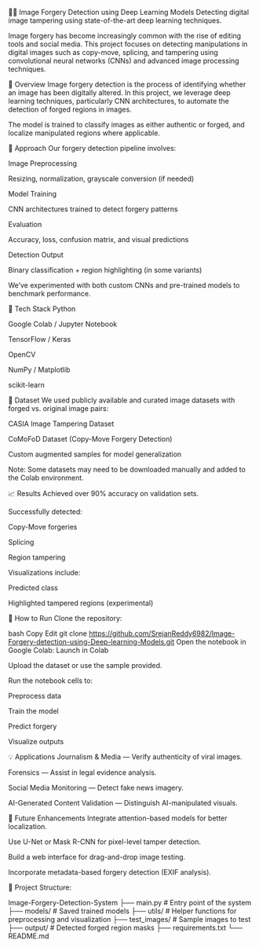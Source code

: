 🕵️‍♂️ Image Forgery Detection using Deep Learning Models
Detecting digital image tampering using state-of-the-art deep learning techniques.

Image forgery has become increasingly common with the rise of editing tools and social media. This project focuses on detecting manipulations in digital images such as copy-move, splicing, and tampering using convolutional neural networks (CNNs) and advanced image processing techniques.

📘 Overview
Image forgery detection is the process of identifying whether an image has been digitally altered. In this project, we leverage deep learning techniques, particularly CNN architectures, to automate the detection of forged regions in images.

The model is trained to classify images as either authentic or forged, and localize manipulated regions where applicable.

🧠 Approach
Our forgery detection pipeline involves:

Image Preprocessing

Resizing, normalization, grayscale conversion (if needed)

Model Training

CNN architectures trained to detect forgery patterns

Evaluation

Accuracy, loss, confusion matrix, and visual predictions

Detection Output

Binary classification + region highlighting (in some variants)

We’ve experimented with both custom CNNs and pre-trained models to benchmark performance.

🧰 Tech Stack
Python

Google Colab / Jupyter Notebook

TensorFlow / Keras

OpenCV

NumPy / Matplotlib

scikit-learn

📁 Dataset
We used publicly available and curated image datasets with forged vs. original image pairs:

CASIA Image Tampering Dataset

CoMoFoD Dataset (Copy-Move Forgery Detection)

Custom augmented samples for model generalization

Note: Some datasets may need to be downloaded manually and added to the Colab environment.

📈 Results
Achieved over 90% accuracy on validation sets.

Successfully detected:

Copy-Move forgeries

Splicing

Region tampering

Visualizations include:

Predicted class

Highlighted tampered regions (experimental)

🚀 How to Run
Clone the repository:

bash
Copy
Edit
git clone https://github.com/SrejanReddy6982/Image-Forgery-detection-using-Deep-learning-Models.git
Open the notebook in Google Colab:
Launch in Colab

Upload the dataset or use the sample provided.

Run the notebook cells to:

Preprocess data

Train the model

Predict forgery

Visualize outputs

💡 Applications
Journalism & Media — Verify authenticity of viral images.

Forensics — Assist in legal evidence analysis.

Social Media Monitoring — Detect fake news imagery.

AI-Generated Content Validation — Distinguish AI-manipulated visuals.

🔮 Future Enhancements
Integrate attention-based models for better localization.

Use U-Net or Mask R-CNN for pixel-level tamper detection.

Build a web interface for drag-and-drop image testing.

Incorporate metadata-based forgery detection (EXIF analysis).

📁 Project Structure:

 Image-Forgery-Detection-System
├── main.py                     # Entry point of the system
├── models/                     # Saved trained models
├── utils/                      # Helper functions for preprocessing and visualization
├── test_images/                # Sample images to test
├── output/                     # Detected forged region masks
├── requirements.txt
└── README.md

